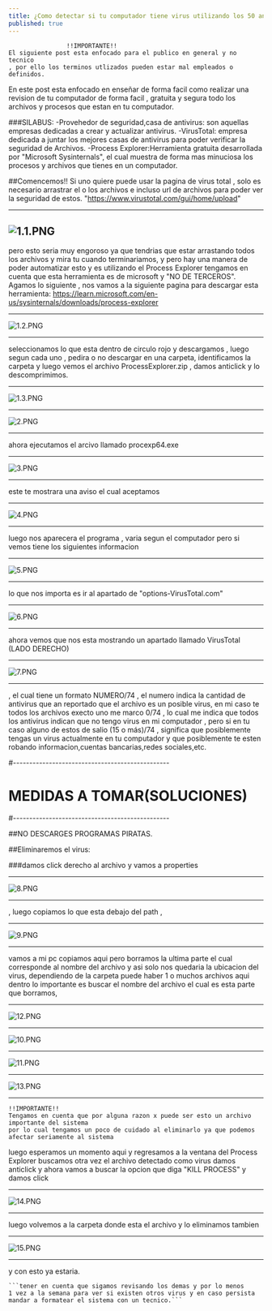 ```yaml
---
title: ¿Como detectar si tu computador tiene virus utilizando los 50 antivirus mas populares del mundo?"VIRUSTOTAL"
published: true
---
```

					!!IMPORTANTE!!
	El siguiente post esta enfocado para el publico en general y no tecnico 
	, por ello los terminos utlizados pueden estar mal empleados o definidos.

En este post esta enfocado en enseñar de forma facil como realizar una revision de tu computador de forma facil 
, gratuita y segura todo los archivos y procesos que estan en tu computador.

###SILABUS:
	-Provehedor de seguridad,casa de antivirus: son aquellas empresas dedicadas a crear y actualizar antivirus.
	-VirusTotal: empresa dedicada a juntar los mejores casas de antivirus para poder verificar la seguridad de Archivos.
	-Process Explorer:Herramienta gratuita desarrollada por "Microsoft Sysinternals", el cual muestra 
	de forma mas minuciosa los procesos y archivos que tienes en un computador.  
	
##Comencemos!!
Si uno quiere puede usar la pagina de virus total , solo es necesario arrastrar 
el o los archivos e incluso url de archivos para poder ver la seguridad de estos.
	"https://www.virustotal.com/gui/home/upload"

--------------------------------------
![1.1.PNG](../assets/posts1/1.1.PNG)
--------------------------------------
pero esto seria muy engoroso ya que tendrias que estar arrastando todos los archivos y mira tu 
cuando terminariamos, y pero hay una manera de poder automatizar esto y es utilizando el Process Explorer 
tengamos en cuenta que esta herramienta es de microsoft y "NO DE TERCEROS".
Agamos lo siguiente , nos vamos a la siguiente pagina para descargar esta herramienta:
	https://learn.microsoft.com/en-us/sysinternals/downloads/process-explorer

------------------------------------
![1.2.PNG](../assets/posts1/1.2.PNG)

------------------------------------
seleccionamos lo que esta dentro de circulo rojo y descargamos , luego segun cada uno , pedira o no descargar en una carpeta,
identificamos la carpeta y luego vemos el archivo ProcessExplorer.zip , damos anticlick y lo descomprimimos.

----------------------------------------
![1.3.PNG](../assets/posts1/Captura.PNG)

--------------------------------
![2.PNG](../assets/posts1/2.PNG)

--------------------------------
ahora ejecutamos el arcivo llamado procexp64.exe 

--------------------------------
![3.PNG](../assets/posts1/3.PNG)

--------------------------------
este te mostrara una aviso el cual aceptamos

--------------------------------
![4.PNG](../assets/posts1/4.PNG)

--------------------------------
luego nos aparecera el programa , varia segun el computador pero si vemos tiene los siguientes informacion

--------------------------------
![5.PNG](../assets/posts1/5.PNG)

--------------------------------
lo que nos importa es ir al apartado de "options-VirusTotal.com"

--------------------------------
![6.PNG](../assets/posts1/6.PNG)

--------------------------------
ahora vemos que nos esta mostrando un apartado llamado VirusTotal (LADO DERECHO)

--------------------------------
![7.PNG](../assets/posts1/7.PNG)

--------------------------------
, el cual tiene un formato NUMERO/74 , el numero indica la cantidad de antivirus que an reportado que el archivo 
es un posible virus, en mi caso te todos los archivos execto uno me marco 0/74 , lo cual me indica que todos los antivirus indican 
que no tengo virus en mi computador , pero si en tu caso alguno de estos de salio (15 o más)/74 , significa que posiblemente 
tengas un virus actualmente en tu computador y que posiblemente te esten robando informacion,cuentas bancarias,redes sociales,etc.

#------------------------------------------------
#	MEDIDAS A TOMAR(SOLUCIONES)
#------------------------------------------------

##NO DESCARGES PROGRAMAS PIRATAS.

##Eliminaremos el virus: 

###damos click derecho al archivo y vamos a properties 

--------------------------------
![8.PNG](../assets/posts1/8.PNG)

--------------------------------
, luego copiamos lo que esta debajo del path ,

--------------------------------
![9.PNG](../assets/posts1/9.PNG)

--------------------------------
vamos a mi pc copiamos aqui pero borramos la ultima parte el cual corresponde al nombre del archivo y asi solo nos quedaria 
la ubicacion del virus, dependiendo de la carpeta puede haber 1 o muchos archivos aqui dentro lo importante es 
buscar el nombre del archivo el cual es esta parte que borramos,

----------------------------------
![12.PNG](../assets/posts1/12.PNG)

----------------------------------
![10.PNG](../assets/posts1/10.PNG)

----------------------------------
![11.PNG](../assets/posts1/11.PNG)

----------------------------------
![13.PNG](../assets/posts1/13.PNG)

----------------------------------

	!!IMPORTANTE!!
	Tengamos en cuenta que por alguna razon x puede ser esto un archivo importante del sistema
	por lo cual tengamos un poco de cuidado al eliminarlo ya que podemos afectar seriamente al sistema 

luego esperamos un momento aqui y regresamos a la ventana del Process Explorer 
buscamos otra vez el archivo detectado como virus
damos anticlick y ahora vamos a buscar la opcion que diga "KILL PROCESS" y damos click

----------------------------------
![14.PNG](../assets/posts1/14.PNG)

----------------------------------
luego volvemos a la carpeta donde esta el archivo y lo eliminamos tambien

----------------------------------
![15.PNG](../assets/posts1/15.PNG)

----------------------------------
y con esto ya estaria.

	```tener en cuenta que sigamos revisando los demas y por lo menos 
	1 vez a la semana para ver si existen otros virus y en caso persista mandar a formatear el sistema con un tecnico.```
 
